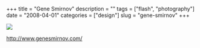 +++
title = "Gene Smirnov"
description = ""
tags = ["flash", "photography"]
date = "2008-04-01"
categories = ["design"]
slug = "gene-smirnov"
+++


 

  <div id="screens-thumbs" class="clearfix">
    <div class="txt-center" id="design-submission"><a href="http://www.genesmirnov.com/"><img id='bluga-thumbnail-758' class='bluga-thumbnail large' src='//konigi.com/media/bluga/
wt47f275707f414.jpg'/></a></div>  
  </div>   
<p><a href="http://www.genesmirnov.com/">http://www.genesmirnov.com/</a></p>




